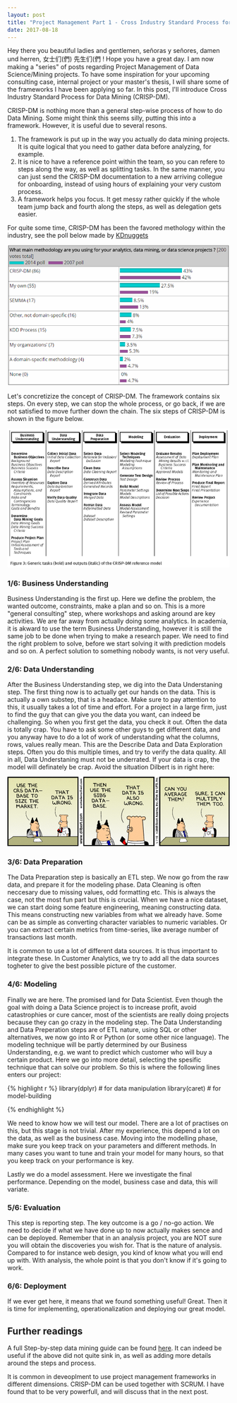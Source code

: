 ```yaml
---
layout: post
title: "Project Management Part 1 - Cross Industry Standard Process for Data Mining"
date: 2017-08-18
---
```


Hey there you beautiful ladies and gentlemen, señoras y señores, damen und herren, 女士们(們) 先生们(們 ! Hope you have a great day. I am now making a "series" of posts regarding Project Management of Data Science/Mining projects. To have some inspiration for your upcoming consulting case, internal project or your master's thesis, I will share some of the frameworks I have been applying so far. In this post, I'll introduce Cross Industry Standard Process for Data Mining (CRISP-DM). 


CRISP-DM is nothing more than a general step-wise process of how to do Data Mining. Some might think this seems silly, putting this into a framework. However, it is useful due to several resons. 
1. The framework is put up in the way you actually do data mining projects. It is quite logical that you need to gather data before analyzing, for example. 
2. It is nice to have a reference point within the team, so you can refere to steps along the way, as well as splitting tasks. In the same manner, you can just send the CRISP-DM documentation to a new arriving collegue for onboarding, instead of using hours of explaining your very custom process.
3. A framework helps you focus. It get messy rather quickly if the whole team jump back and fourth along the steps, as well as delegation gets easier.

For quite some time, CRISP-DM has been the favored methology within the industry, see the poll below made by [KDnuggets](http://www.kdnuggets.com/2014/10/crisp-dm-top-methodology-analytics-data-mining-data-science-projects.html)

![center](/figs/2017-08-19-CRISP-DM/crisp_pop.png)

Let's concretizize the concept of CRISP-DM. The framework contains six steps. On every step, we can stop the whole process, or go back, if we are not satisfied to move further down the chain. The six steps of CRISP-DM is shown in the figure below. 

![center](/figs/2017-08-19-CRISP-DM/metodologia_crisp_dm1_html_52cdbecf.png)




### 1/6: Business Understanding 

Business Understanding is the first up. Here we define the problem, the wanted outcome, constraints, make a plan and so on. This is a more "general consulting" step, where workshops and asking around are key activities. We are far away from actually doing some analytics. In academia, it is akward to use the term Business Understanding, however it is still the same job to be done when trying to make a research paper. We need to find the right problem to solve, before we start solving it with prediction models and so on. A perfect solution to something nobody wants, is not very useful.


### 2/6: Data Understanding

After the Business Understanding step, we dig into the Data Understaning step. The first thing now is to actually get our hands on the data. This is actually a own substep, that is a headace. Make sure to pay attention to this, it usually takes a lot of time and effort. For a project in a large firm, just to find the guy that can give you the data you want, can indeed be challenging. So when you first get the data, you check it out. Often the data is totally crap. You have to ask some other guys to get different data, and you anyway have to do a lot of work of understanding what the columns, rows, values really mean. This are the Describe Data and Data Exploration steps. Often you do this multiple times, and try to verify the data quality. All in all, Data Understaning must not be underrated. If your data is crap, the model will definately be crap. Avoid the situation Dilbert is in right here:


![center](/figs/2017-08-19-CRISP-DM/d8.gif)


### 3/6: Data Preparation

The Data Preparation step is basically an ETL step. We now go from the raw data, and prepare it for the modeling phase. Data Cleaning is often neccesary due to missing values, odd formatting etc. This is always the case, not the most fun part but this is crucial. When we have a nice dataset, we can start doing some feature engineering, meaning constructing data. This means constructing new variables from what we already have. Some can be as simple as converting character variables to numeric variables. Or you can extract certain metrics from time-series, like average number of transactions last month. 

It is common to use a lot of different data sources. It is thus important to integrate these. In Customer Analytics, we try to add all the data sources togheter to give the best possible picture of the customer. 


### 4/6: Modeling

Finally we are here. The promised land for Data Scientist. Even though the goal with doing a Data Science project is to increase profit, avoid catastrophies or cure cancer, most of the scientists are really doing projects because they can go crazy in the modeling step. The Data Understanding and Data Preperation steps are of ETL nature, using SQL or other alternatives, we now go into R or Python (or some other nice language). The modeling technique will be partly determined by our Business Understanding, e.g. we want to predict which customer who will buy a certain product. Here we go into more detail, selecting the spesific technique that can solve our problem. So this is where the following lines enters our project:


{% highlight r %}
library(dplyr) # for data manipulation
library(caret) # for model-building

{% endhighlight %}


We need to know how we will test our model. There are a lot of practises on this, but this stage is not trivial. After my experience, this depend a lot on the data, as well as the business case. Moving into the modelling phase, make sure you keep track on your parameters and different methods. In many cases you want to tune and train your model for many hours, so that you keep track on your performance is key.

Lastly we do a model assessment. Here we investigate the final performance. Depending on the model, business case and data, this will variate. 



### 5/6: Evaluation

This step is reporting step. The key outcome is a go / no-go action. We need to decide if what we have done up to now actually makes sence and can be deployed. Remember that in an analysis project, you are NOT sure you will obtain the discoveries you wish for. That is the nature of analysis. Compared to for instance web design, you kind of know what you will end up with. With analysis, the whole point is that you don't know if it's going to work.

### 6/6: Deployment

If we ever get here, it means that we found something useful! Great. Then it is time for implementing, operationalization and deploying our great model. 



## Further readings

A full Step-by-step data mining guide can be found [here](https://www.the-modeling-agency.com/crisp-dm.pdf). It can indeed be useful if the above did not quite sink in, as well as adding more details around the steps and process. 

It is common in deveoplment to use project management frameworks in different dimensions. CRISP-DM can be used together with SCRUM. I have found that to be very powerfull, and will discuss that in the next post.








